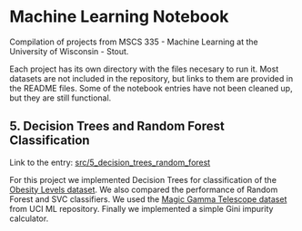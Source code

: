 # Machine Learning Notebook
Compilation of projects from MSCS 335 - Machine Learning at the University of Wisconsin - Stout.

Each project has its own directory with the files necesary to run it. Most datasets are not included in the repository, but links to them are provided in the README files. Some of the notebook entries have not been cleaned up, but they are still functional.

## 5. Decision Trees and Random Forest Classification

Link to the entry: [src/5_decision_trees_random_forest](src/5_decision_trees_random_forest)

For this project we implemented Decision Trees for classification of the [Obesity Levels dataset](https://www.kaggle.com/datasets/fatemehmehrparvar/obesity-levels). We also compared the performance of Random Forest and SVC classifiers. We used the [Magic Gamma Telescope dataset](https://archive.ics.uci.edu/dataset/159/magic+gamma+telescope) from UCI ML repository. Finally we implemented a simple Gini impurity calculator.
